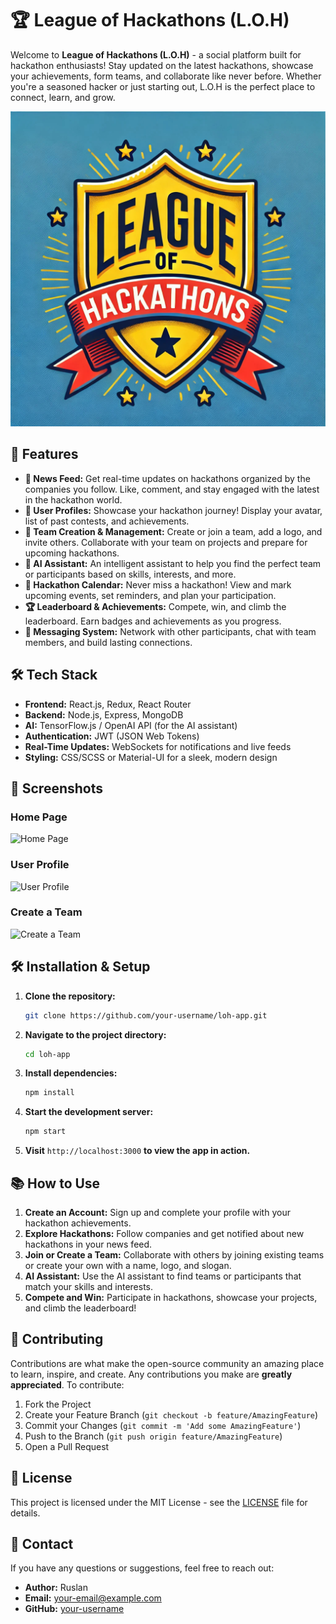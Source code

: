 # 🏆 League of Hackathons (L.O.H)

Welcome to **League of Hackathons (L.O.H)** - a social platform built for hackathon enthusiasts! Stay updated on the latest hackathons, showcase your achievements, form teams, and collaborate like never before. Whether you're a seasoned hacker or just starting out, L.O.H is the perfect place to connect, learn, and grow.

![LOH Banner](./public/logo.jpg)

## 🚀 Features

- **📰 News Feed:** Get real-time updates on hackathons organized by the companies you follow. Like, comment, and stay engaged with the latest in the hackathon world.
- **👤 User Profiles:** Showcase your hackathon journey! Display your avatar, list of past contests, and achievements.
- **👥 Team Creation & Management:** Create or join a team, add a logo, and invite others. Collaborate with your team on projects and prepare for upcoming hackathons.
- **🤖 AI Assistant:** An intelligent assistant to help you find the perfect team or participants based on skills, interests, and more.
- **📅 Hackathon Calendar:** Never miss a hackathon! View and mark upcoming events, set reminders, and plan your participation.
- **🏆 Leaderboard & Achievements:** Compete, win, and climb the leaderboard. Earn badges and achievements as you progress.
- **💬 Messaging System:** Network with other participants, chat with team members, and build lasting connections.

## 🛠 Tech Stack

- **Frontend:** React.js, Redux, React Router
- **Backend:** Node.js, Express, MongoDB
- **AI:** TensorFlow.js / OpenAI API (for the AI assistant)
- **Authentication:** JWT (JSON Web Tokens)
- **Real-Time Updates:** WebSockets for notifications and live feeds
- **Styling:** CSS/SCSS or Material-UI for a sleek, modern design

## 📸 Screenshots

### Home Page
![Home Page](path/to/homepage-screenshot.png)

### User Profile
![User Profile](path/to/profile-screenshot.png)

### Create a Team
![Create a Team](path/to/create-team-screenshot.png)

## 🛠 Installation & Setup

1. **Clone the repository:**
    ```bash
    git clone https://github.com/your-username/loh-app.git
    ```
2. **Navigate to the project directory:**
    ```bash
    cd loh-app
    ```
3. **Install dependencies:**
    ```bash
    npm install
    ```
4. **Start the development server:**
    ```bash
    npm start
    ```
5. **Visit** `http://localhost:3000` **to view the app in action.**

## 📚 How to Use

1. **Create an Account:** Sign up and complete your profile with your hackathon achievements.
2. **Explore Hackathons:** Follow companies and get notified about new hackathons in your news feed.
3. **Join or Create a Team:** Collaborate with others by joining existing teams or create your own with a name, logo, and slogan.
4. **AI Assistant:** Use the AI assistant to find teams or participants that match your skills and interests.
5. **Compete and Win:** Participate in hackathons, showcase your projects, and climb the leaderboard!

## 🤝 Contributing

Contributions are what make the open-source community an amazing place to learn, inspire, and create. Any contributions you make are **greatly appreciated**. To contribute:

1. Fork the Project
2. Create your Feature Branch (`git checkout -b feature/AmazingFeature`)
3. Commit your Changes (`git commit -m 'Add some AmazingFeature'`)
4. Push to the Branch (`git push origin feature/AmazingFeature`)
5. Open a Pull Request

## 📄 License

This project is licensed under the MIT License - see the [LICENSE](LICENSE) file for details.

## 💬 Contact

If you have any questions or suggestions, feel free to reach out:

- **Author:** Ruslan
- **Email:** [your-email@example.com](mailto:your-email@example.com)
- **GitHub:** [your-username](https://github.com/your-username)
